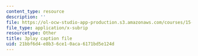 ```yaml
---
content_type: resource
description: ''
file: https://ol-ocw-studio-app-production.s3.amazonaws.com/courses/15-031j-energy-decisions-markets-and-policies-spring-2012/21bbf6d4e8b36ce10aca6171bd5e124d_d-sBKShO90.srt
file_type: application/x-subrip
resourcetype: Other
title: 3play caption file
uid: 21bbf6d4-e8b3-6ce1-0aca-6171bd5e124d
---
```

